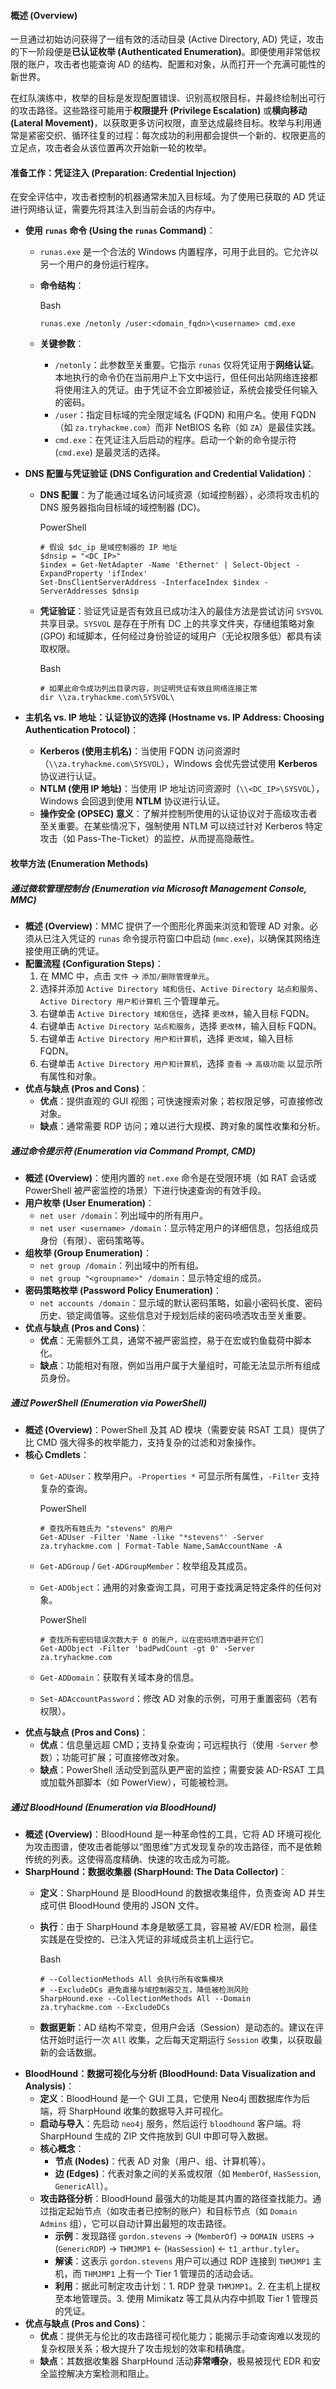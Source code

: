 #### 概述 (Overview)

一旦通过初始访问获得了一组有效的活动目录 (Active Directory, AD) 凭证，攻击的下一阶段便是**已认证枚举 (Authenticated Enumeration)**。即便使用非常低权限的账户，攻击者也能查询 AD 的结构、配置和对象，从而打开一个充满可能性的新世界。

在红队演练中，枚举的目标是发现配置错误、识别高权限目标，并最终绘制出可行的攻击路径。这些路径可能用于**权限提升 (Privilege Escalation)** 或**横向移动 (Lateral Movement)**，以获取更多访问权限，直至达成最终目标。枚举与利用通常是紧密交织、循环往复的过程：每次成功的利用都会提供一个新的、权限更高的立足点，攻击者会从该位置再次开始新一轮的枚举。

#### 准备工作：凭证注入 (Preparation: Credential Injection)

在安全评估中，攻击者控制的机器通常未加入目标域。为了使用已获取的 AD 凭证进行网络认证，需要先将其注入到当前会话的内存中。

- **使用 `runas` 命令 (Using the `runas` Command)**：
    
    - `runas.exe` 是一个合法的 Windows 内置程序，可用于此目的。它允许以另一个用户的身份运行程序。
    - **命令结构**：
        
        Bash
        
        ```
        runas.exe /netonly /user:<domain_fqdn>\<username> cmd.exe
        ```
        
    - **关键参数**：
        - `/netonly`：此参数至关重要。它指示 `runas` 仅将凭证用于**网络认证**。本地执行的命令仍在当前用户上下文中运行，但任何出站网络连接都将使用注入的凭证。由于凭证不会立即被验证，系统会接受任何输入的密码。
        - `/user`：指定目标域的完全限定域名 (FQDN) 和用户名。使用 FQDN（如 `za.tryhackme.com`）而非 NetBIOS 名称（如 `ZA`）是最佳实践。
        - `cmd.exe`：在凭证注入后启动的程序。启动一个新的命令提示符 (`cmd.exe`) 是最灵活的选择。
- **DNS 配置与凭证验证 (DNS Configuration and Credential Validation)**：
    
    - **DNS 配置**：为了能通过域名访问域资源（如域控制器），必须将攻击机的 DNS 服务器指向目标域的域控制器 (DC)。
        
        PowerShell
        
        ```
        # 假设 $dc_ip 是域控制器的 IP 地址
        $dnsip = "<DC_IP>"
        $index = Get-NetAdapter -Name 'Ethernet' | Select-Object -ExpandProperty 'ifIndex'
        Set-DnsClientServerAddress -InterfaceIndex $index -ServerAddresses $dnsip
        ```
        
    - **凭证验证**：验证凭证是否有效且已成功注入的最佳方法是尝试访问 `SYSVOL` 共享目录。`SYSVOL` 是存在于所有 DC 上的共享文件夹，存储组策略对象 (GPO) 和域脚本，任何经过身份验证的域用户（无论权限多低）都具有读取权限。
        
        Bash
        
        ```
        # 如果此命令成功列出目录内容，则证明凭证有效且网络连接正常
        dir \\za.tryhackme.com\SYSVOL\
        ```
        
- **主机名 vs. IP 地址：认证协议的选择 (Hostname vs. IP Address: Choosing Authentication Protocol)**：
    
    - **Kerberos (使用主机名)**：当使用 FQDN 访问资源时（`\\za.tryhackme.com\SYSVOL`），Windows 会优先尝试使用 **Kerberos** 协议进行认证。
    - **NTLM (使用 IP 地址)**：当使用 IP 地址访问资源时（`\\<DC_IP>\SYSVOL`），Windows 会回退到使用 **NTLM** 协议进行认证。
    - **操作安全 (OPSEC) 意义**：了解并控制所使用的认证协议对于高级攻击者至关重要。在某些情况下，强制使用 NTLM 可以绕过针对 Kerberos 特定攻击（如 Pass-The-Ticket）的监控，从而提高隐蔽性。

#### 枚举方法 (Enumeration Methods)

##### 通过微软管理控制台 (Enumeration via Microsoft Management Console, MMC)

- **概述 (Overview)**：MMC 提供了一个图形化界面来浏览和管理 AD 对象。必须从已注入凭证的 `runas` 命令提示符窗口中启动 (`mmc.exe`)，以确保其网络连接使用正确的凭证。
- **配置流程 (Configuration Steps)**：
    1. 在 MMC 中，点击 `文件` -> `添加/删除管理单元`。
    2. 选择并添加 `Active Directory 域和信任`、`Active Directory 站点和服务`、`Active Directory 用户和计算机` 三个管理单元。
    3. 右键单击 `Active Directory 域和信任`，选择 `更改林`，输入目标 FQDN。
    4. 右键单击 `Active Directory 站点和服务`，选择 `更改林`，输入目标 FQDN。
    5. 右键单击 `Active Directory 用户和计算机`，选择 `更改域`，输入目标 FQDN。
    6. 右键单击 `Active Directory 用户和计算机`，选择 `查看` -> `高级功能` 以显示所有属性和对象。
- **优点与缺点 (Pros and Cons)**：
    - **优点**：提供直观的 GUI 视图；可快速搜索对象；若权限足够，可直接修改对象。
    - **缺点**：通常需要 RDP 访问；难以进行大规模、跨对象的属性收集和分析。

##### 通过命令提示符 (Enumeration via Command Prompt, CMD)

- **概述 (Overview)**：使用内置的 `net.exe` 命令是在受限环境（如 RAT 会话或 PowerShell 被严密监控的场景）下进行快速查询的有效手段。
- **用户枚举 (User Enumeration)**：
    - `net user /domain`：列出域中的所有用户。
    - `net user <username> /domain`：显示特定用户的详细信息，包括组成员身份（有限）、密码策略等。
- **组枚举 (Group Enumeration)**：
    - `net group /domain`：列出域中的所有组。
    - `net group "<groupname>" /domain`：显示特定组的成员。
- **密码策略枚举 (Password Policy Enumeration)**：
    - `net accounts /domain`：显示域的默认密码策略，如最小密码长度、密码历史、锁定阈值等。这些信息对于规划后续的密码喷洒攻击至关重要。
- **优点与缺点 (Pros and Cons)**：
    - **优点**：无需额外工具，通常不被严密监控，易于在宏或钓鱼载荷中脚本化。
    - **缺点**：功能相对有限，例如当用户属于大量组时，可能无法显示所有组成员身份。

##### 通过 PowerShell (Enumeration via PowerShell)

- **概述 (Overview)**：PowerShell 及其 AD 模块（需要安装 RSAT 工具）提供了比 CMD 强大得多的枚举能力，支持复杂的过滤和对象操作。
- **核心 Cmdlets**：
    - `Get-ADUser`：枚举用户。`-Properties *` 可显示所有属性，`-Filter` 支持复杂的查询。
        
        PowerShell
        
        ```
        # 查找所有姓氏为 "stevens" 的用户
        Get-ADUser -Filter 'Name -like "*stevens"' -Server za.tryhackme.com | Format-Table Name,SamAccountName -A
        ```
        
    - `Get-ADGroup` / `Get-ADGroupMember`：枚举组及其成员。
    - `Get-ADObject`：通用的对象查询工具，可用于查找满足特定条件的任何对象。
        
        PowerShell
        
        ```
        # 查找所有密码错误次数大于 0 的账户，以在密码喷洒中避开它们
        Get-ADObject -Filter 'badPwdCount -gt 0' -Server za.tryhackme.com
        ```
        
    - `Get-ADDomain`：获取有关域本身的信息。
    - `Set-ADAccountPassword`：修改 AD 对象的示例，可用于重置密码（若有权限）。
- **优点与缺点 (Pros and Cons)**：
    - **优点**：信息量远超 CMD；支持复杂查询；可远程执行（使用 `-Server` 参数）；功能可扩展；可直接修改对象。
    - **缺点**：PowerShell 活动受到蓝队更严密的监控；需要安装 AD-RSAT 工具或加载外部脚本（如 PowerView），可能被检测。

##### 通过 BloodHound (Enumeration via BloodHound)

- **概述 (Overview)**：BloodHound 是一种革命性的工具，它将 AD 环境可视化为攻击图谱，使攻击者能够以“图思维”方式发现复杂的攻击路径，而不是依赖传统的列表。这使得高度精确、快速的攻击成为可能。
- **SharpHound：数据收集器 (SharpHound: The Data Collector)**：
    - **定义**：SharpHound 是 BloodHound 的数据收集组件，负责查询 AD 并生成可供 BloodHound 使用的 JSON 文件。
    - **执行**：由于 SharpHound 本身是敏感工具，容易被 AV/EDR 检测，最佳实践是在受控的、已注入凭证的非域成员主机上运行它。
        
        Bash
        
        ```
        # --CollectionMethods All 会执行所有收集模块
        # --ExcludeDCs 避免直接与域控制器交互，降低被检测风险
        SharpHound.exe --CollectionMethods All --Domain za.tryhackme.com --ExcludeDCs
        ```
        
    - **数据更新**：AD 结构不常变，但用户会话（Session）是动态的。建议在评估开始时运行一次 `All` 收集，之后每天定期运行 `Session` 收集，以获取最新的会话数据。
- **BloodHound：数据可视化与分析 (BloodHound: Data Visualization and Analysis)**：
    - **定义**：BloodHound 是一个 GUI 工具，它使用 Neo4j 图数据库作为后端，将 SharpHound 收集的数据导入并可视化。
    - **启动与导入**：先启动 `neo4j` 服务，然后运行 `bloodhound` 客户端。将 SharpHound 生成的 ZIP 文件拖放到 GUI 中即可导入数据。
    - **核心概念**：
        - **节点 (Nodes)**：代表 AD 对象（用户、组、计算机等）。
        - **边 (Edges)**：代表对象之间的关系或权限（如 `MemberOf`, `HasSession`, `GenericAll`）。
    - **攻击路径分析**：BloodHound 最强大的功能是其内置的路径查找能力。通过指定起始节点（如攻击者已控制的账户）和目标节点（如 `Domain Admins` 组），它可以自动计算出最短的攻击路径。
        - **示例**：发现路径 `gordon.stevens` -> (`MemberOf`) -> `DOMAIN USERS` -> (`GenericRDP`) -> `THMJMP1` <- (`HasSession`) <- `t1_arthur.tyler`。
        - **解读**：这表示 `gordon.stevens` 用户可以通过 RDP 连接到 `THMJMP1` 主机，而 `THMJMP1` 上有一个 Tier 1 管理员的活动会话。
        - **利用**：据此可制定攻击计划：1. RDP 登录 `THMJMP1`。2. 在主机上提权至本地管理员。3. 使用 Mimikatz 等工具从内存中抓取 Tier 1 管理员的凭证。
- **优点与缺点 (Pros and Cons)**：
    - **优点**：提供无与伦比的攻击路径可视化能力；能揭示手动查询难以发现的复杂权限关系；极大提升了攻击规划的效率和精确度。
    - **缺点**：其数据收集器 SharpHound 活动**非常嘈杂**，极易被现代 EDR 和安全监控解决方案检测和阻止。